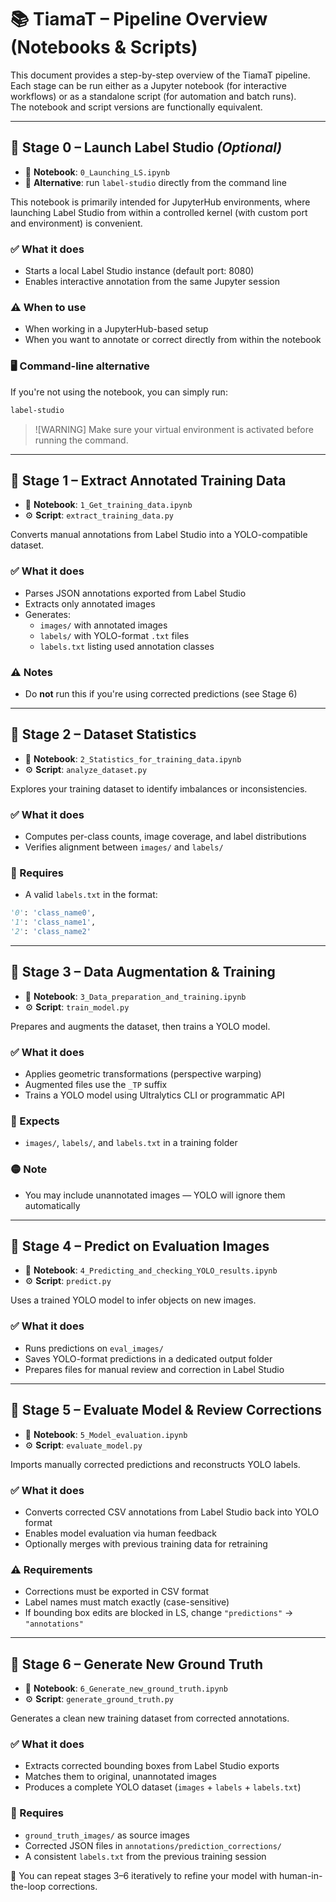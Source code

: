 # 📚 TiamaT – Pipeline Overview (Notebooks & Scripts)

This document provides a step-by-step overview of the TiamaT pipeline.  
Each stage can be run either as a Jupyter notebook (for interactive workflows) or as a standalone script (for automation and batch runs).  
The notebook and script versions are functionally equivalent.

---

## 🐉 Stage 0 – Launch Label Studio *(Optional)*

- 📓 **Notebook**: `0_Launching_LS.ipynb`  
- 💬 **Alternative**: run `label-studio` directly from the command line

This notebook is primarily intended for JupyterHub environments, where launching Label Studio from within a controlled kernel (with custom port and environment) is convenient.

### ✅ What it does
- Starts a local Label Studio instance (default port: 8080)
- Enables interactive annotation from the same Jupyter session

### ⚠️ When to use
- When working in a JupyterHub-based setup
- When you want to annotate or correct directly from within the notebook

### 🖥️ Command-line alternative
If you're not using the notebook, you can simply run:

```bash
label-studio
```

> ![WARNING]
> Make sure your virtual environment is activated before running the command.

---

## 🐉 Stage 1 – Extract Annotated Training Data

- 📓 **Notebook**: `1_Get_training_data.ipynb`  
- ⚙️ **Script**: `extract_training_data.py`

Converts manual annotations from Label Studio into a YOLO-compatible dataset.

### ✅ What it does
- Parses JSON annotations exported from Label Studio
- Extracts only annotated images
- Generates:
  - `images/` with annotated images
  - `labels/` with YOLO-format `.txt` files
  - `labels.txt` listing used annotation classes

### ⚠️ Notes
- Do **not** run this if you're using corrected predictions (see Stage 6)

---

## 🐉 Stage 2 – Dataset Statistics

- 📓 **Notebook**: `2_Statistics_for_training_data.ipynb`  
- ⚙️ **Script**: `analyze_dataset.py`

Explores your training dataset to identify imbalances or inconsistencies.

### ✅ What it does
- Computes per-class counts, image coverage, and label distributions
- Verifies alignment between `images/` and `labels/`

### 📌 Requires

- A valid `labels.txt` in the format:

```python
'0': 'class_name0',
'1': 'class_name1',
'2': 'class_name2'
```
---

## 🐉 Stage 3 – Data Augmentation & Training

- 📓 **Notebook**: `3_Data_preparation_and_training.ipynb`
- ⚙️ **Script**: `train_model.py`

Prepares and augments the dataset, then trains a YOLO model.

### ✅ What it does

- Applies geometric transformations (perspective warping)
- Augmented files use the `_TP` suffix
- Trains a YOLO model using Ultralytics CLI or programmatic API

### 📁 Expects

- `images/`, `labels/`, and `labels.txt` in a training folder

### 🟡 Note

- You may include unannotated images — YOLO will ignore them automatically

---

## 🐉 Stage 4 – Predict on Evaluation Images

- 📓 **Notebook**: `4_Predicting_and_checking_YOLO_results.ipynb`
- ⚙️ **Script**: `predict.py`

Uses a trained YOLO model to infer objects on new images.

### ✅ What it does

- Runs predictions on `eval_images/`
- Saves YOLO-format predictions in a dedicated output folder
- Prepares files for manual review and correction in Label Studio

---

## 🐉 Stage 5 – Evaluate Model & Review Corrections

- 📓 **Notebook**: `5_Model_evaluation.ipynb`
- ⚙️ **Script**: `evaluate_model.py`

Imports manually corrected predictions and reconstructs YOLO labels.

### ✅ What it does

- Converts corrected CSV annotations from Label Studio back into YOLO format
- Enables model evaluation via human feedback
- Optionally merges with previous training data for retraining

### ⚠️ Requirements

- Corrections must be exported in CSV format
- Label names must match exactly (case-sensitive)
- If bounding box edits are blocked in LS, change `"predictions"` → `"annotations"`

---

## 🐉 Stage 6 – Generate New Ground Truth

- 📓 **Notebook**: `6_Generate_new_ground_truth.ipynb`
- ⚙️ **Script**: `generate_ground_truth.py`

Generates a clean new training dataset from corrected annotations.

### ✅ What it does

- Extracts corrected bounding boxes from Label Studio exports
- Matches them to original, unannotated images
- Produces a complete YOLO dataset (`images` + `labels` + `labels.txt`)

### 📁 Requires

- `ground_truth_images/` as source images
- Corrected JSON files in `annotations/prediction_corrections/`
- A consistent `labels.txt` from the previous training session

📌 You can repeat stages 3–6 iteratively to refine your model with human-in-the-loop corrections.